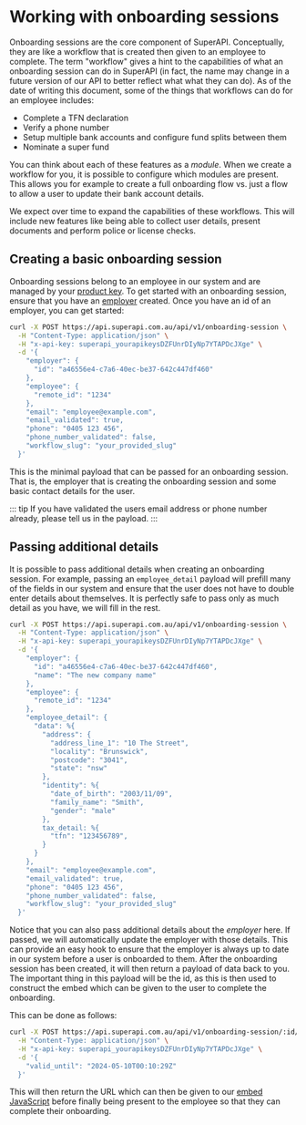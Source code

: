 # Working with onboarding sessions

Onboarding sessions are the core component of SuperAPI. Conceptually, they are like a workflow that is created then given to an employee to complete. The term "workflow" gives a hint to the capabilities of what an onboarding session can do in SuperAPI (in fact, the name may change in a future version of our API to better reflect what what they can do). As of the date of writing this document, some of the things that workflows can do for an employee includes:

- Complete a TFN declaration
- Verify a phone number
- Setup multiple bank accounts and configure fund splits between them
- Nominate a super fund

You can think about each of these features as a _module_. When we create a workflow for you, it is possible to configure which modules are present. This allows you for example to create a full onboarding flow vs. just a flow to allow a user to update their bank account details.

We expect over time to expand the capabilities of these workflows. This will include new features like being able to collect user details, present documents and perform police or license checks.

## Creating a basic onboarding session

Onboarding sessions belong to an employee in our system and are managed by your [product key](/software_partners/how_to_guides/verify_my_product_api_key/index.html). To get started with an onboarding session, ensure that you have an [employer](/software_partners/how_to_guides/create_an_employer/index.html) created. Once you have an id of an employer, you can get started:

```bash
curl -X POST https://api.superapi.com.au/api/v1/onboarding-session \
  -H "Content-Type: application/json" \
  -H "x-api-key: superapi_yourapikeysDZFUnrDIyNp7YTAPDcJXge" \
  -d '{
    "employer": {
      "id": "a46556e4-c7a6-40ec-be37-642c447df460"
    },
    "employee": {
      "remote_id": "1234"
    },
    "email": "employee@example.com",
    "email_validated": true,
    "phone": "0405 123 456",
    "phone_number_validated": false,
    "workflow_slug": "your_provided_slug"
  }'
```

This is the minimal payload that can be passed for an onboarding session. That is, the employer that is creating the onboarding session and some basic contact details for the user.

::: tip
If you have validated the users email address or phone number already, please tell us in the payload.
:::

## Passing additional details

It is possible to pass additional details when creating an onboarding session. For example, passing an `employee_detail` payload will prefill many of the fields in our system and ensure that the user does not have to double enter details about themselves. It is perfectly safe to pass only as much detail as you have, we will fill in the rest.

```bash
curl -X POST https://api.superapi.com.au/api/v1/onboarding-session \
  -H "Content-Type: application/json" \
  -H "x-api-key: superapi_yourapikeysDZFUnrDIyNp7YTAPDcJXge" \
  -d '{
    "employer": {
      "id": "a46556e4-c7a6-40ec-be37-642c447df460",
      "name": "The new company name"
    },
    "employee": {
      "remote_id": "1234"
    },
    "employee_detail": {
      "data": %{
        "address": {
          "address_line_1": "10 The Street",
          "locality": "Brunswick",
          "postcode": "3041",
          "state": "nsw"
        },
        "identity": %{
          "date_of_birth": "2003/11/09",
          "family_name": "Smith",
          "gender": "male"
        },
        tax_detail: %{
          "tfn": "123456789",
        }
      }
    },
    "email": "employee@example.com",
    "email_validated": true,
    "phone": "0405 123 456",
    "phone_number_validated": false,
    "workflow_slug": "your_provided_slug"
  }'
```

Notice that you can also pass additional details about the _employer_ here. If passed, we will automatically update the employer with those details. This can provide an easy hook to ensure that the employer is always up to date in our system before a user is onboarded to them. After the onboarding session has been created, it will then return a payload of data back to you. The important thing in this payload will be the id, as this is then used to construct the embed which can be given to the user to complete the onboarding.

This can be done as follows:

```bash
curl -X POST https://api.superapi.com.au/api/v1/onboarding-session/:id/generate-embed-url \
  -H "Content-Type: application/json" \
  -H "x-api-key: superapi_yourapikeysDZFUnrDIyNp7YTAPDcJXge" \
  -d '{
    "valid_until": "2024-05-10T00:10:29Z"
  }'
```

This will then return the URL which can then be given to our [embed JavaScript](https://github.com/supersimplesuper/super-api-embed) before finally being present to the employee so that they can complete their onboarding.
